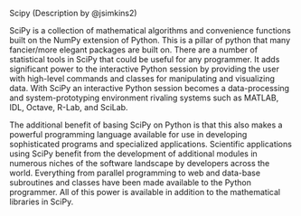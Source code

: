 Scipy (Description by @jsimkins2)

SciPy is a collection of mathematical algorithms and convenience functions built on the NumPy extension of Python. This is a pillar of python that many fancier/more elegant packages are built on. There are a number of statistical tools in SciPy that could be useful for any programmer. It adds significant power to the interactive Python session by providing the user with high-level commands and classes for manipulating and visualizing data. With SciPy an interactive Python session becomes a data-processing and system-prototyping environment rivaling systems such as MATLAB, IDL, Octave, R-Lab, and SciLab.

The additional benefit of basing SciPy on Python is that this also makes a powerful programming language available for use in developing sophisticated programs and specialized applications. Scientific applications using SciPy benefit from the development of additional modules in numerous niches of the software landscape by developers across the world. Everything from parallel programming to web and data-base subroutines and classes have been made available to the Python programmer. All of this power is available in addition to the mathematical libraries in SciPy.



